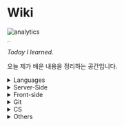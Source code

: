 # Wiki

![analytics](https://ga-beacon.appspot.com/UA-55365769-4/chromeskel_a/readme)

<img src="https://images.unsplash.com/photo-1434030216411-0b793f4b4173?ixlib=rb-1.2.1&amp;auto=format&amp;fit=crop&amp;w=2100&amp;q=80" alt="unsplash" style="zoom:10%;" />

*Today I learned.*

오늘 제가 배운 내용을 정리하는 공간입니다.

<details>
  <summary>Languages</summary>
  <ul>
    <li>
      <details>
      <summary><a href="languages/java.md" target="_blank">Java</a></summary>
        <ul>
          <li><a href="languages/java.md#fature" target="_blank">Java의 특징</a></li>
          <li><a href="languages/java.md#philosophy" target="_blank">Java의 철학</a></li>
          <li><a href="languages/java.md#run-java-cli" target="_blank">터미널에서 컴파일, 실행하기</a></li>
          <li><a href="languages/java.md#java-type" target="_blank">기본형 타입과 참조형 타입</a></li>
          <li><a href="languages/java.md#access-modifier" target="_blank">접근제한자</a></li>
          <li><a href="languages/java.md#string-methods" target="_blank">String 클래스 내장 메서드</a></li>
          <li><a href="languages/java.md#getclass" target="_blank">클래스 타입 반환하기</a></li>
          <li><a href="languages/java.md#enum" target="_blank">enum</a></li>
          <li><a href="languages/java.md#wrapper-class" target="_blank">Wrapper Class</a></li>
          <li><a href="languages/java.md#scanner" target="_blank">Scanner</a></li>
          <li><a href="languages/java.md#date" target="_blank">Date</a></li>
          <li><a href="languages/java.md#calendar" target="_blank">Calendar</a></li>
          <li><a href="languages/java.md#javadoc" target="_blank">JavaDoc</a></li>
          <li><a href="languages/java.md#math" target="_blank">Math</a></li>
          <li><a href="languages/java.md#length" target="_blank">length, length(), size()</a></li>
          <li><a href="languages/java.md#equals" target="_blank">==과 equals()</a></li>
          <li><a href="languages/java.md#identityHashCode" target="_blank">객체 주소값 확인 ( identityHashCode() )</a></li>
          <li><a href="languages/java.md#currentTimeMillis" target="_blank">시스템 시간 불러오기 for 성능 테스트</a></li>
          <li><a href="languages/java.md#ternary" target="_blank">삼항연산자</a></li>
          <li><a href="languages/java.md#switch" target="_blank">switch문</a></li>
          <li><a href="languages/java.md#for-loop" target="_blank">for문</a></li>
          <li><a href="languages/java.md#for-each" target="_blank">for each문</a></li>
          <li><a href="languages/java.md#enumeration" target="_blank">Enumeration 인터페이스</a></li>
          <li><a href="languages/java.md#iterator" target="_blank">Iterator 인터페이스</a></li>
          <li><a href="languages/java.md#collection-server-side" target="_blank">컬렉션 프레임워크</a></li>
          <ul>
            <li><a href="languages/java.md#collection-set" target="_blank">Set</a></li>
            <li><a href="languages/java.md#collection-list" target="_blank">List</a></li>
            <li><a href="languages/java.md#collection-map" target="_blank">Map</a></li>
          </ul>
          <li><a href="languages/java.md#lombok" target="_blank">Lombok</a></li>
          <li><a href="languages/java.md#javabean" target="_blank">JavaBean</a></li>
        </ul>
      </details>
    </li>
    <li>
      <details>
      <summary><a href="languages/python.md" target="_blank">Python</a></summary>
        <ul>
          <li><a href="languages/python.md#feature" target="_blank">파이썬의 특징</a></li>
          <li><a href="languages/python.md#interpretor" target="_blank">인터프리터 언어</a></li>
          <li><a href="languages/python.md#indent" target="_blank">인덴트</a></li>
        </ul>
      </details>
    </li>
  </ul>
</details>
<details>
  <summary>Server-Side</summary>
  <ul>
    <li>
      <details>
        <summary><a href="server-side/Servlet.md" target="_blank">Servlet</a></summary>
        <ul>
          <li><a href="server-side/Servlet.md#tutorial" target="_blank">Servlet 만들어보기</a></li>
          <li><a href="server-side/Servlet.md#request-with-parameter" target="_blank">파라미터 담아서 요청하기</a></li>
          <li><a href="server-side/Servlet.md#lifecycle" target="_blank">Lifecycle</a></li>
          <li><a href="server-side/Servlet.md#comparison-2-with-3" target="_blank">Servlet 2.x대와 3.x대의 차이</a></li>
          <li><a href="server-side/Servlet.md#httpservlet" target="_blank">HttpServletRequest와 HttpServletResponse</a></li>
        </ul>
      </details>
    </li>
    <li>
      <details>
      <summary><a href="https://github.com/youngjinmo/TIL/tree/master/server-side/spring">Spring Framework</a></summary>
      	<ul>
    			<li>
          	<details>
          		<summary><a href="server-side/spring/spring-boot.md" target="_blank">Spring Boot</a></summary>
              <ul>
                <li><a href="server-side/spring/spring-boot.md#feature" target="_blank">Spring Boot 특징</a></li>
                <li><a href="server-side/spring/spring-boot.md#config" target="_blank">Spring Boot auto-configuration</a></li>
                <li><a href="server-side/spring/spring-boot.md#build-tools" target="_blank">빌드툴(Maven/Gradle)이 하는 일</a></li>
                <li><a href="server-side/spring/spring-boot.md#error" target="_blank">에러페이지 핸들링</a></li>
                <li><a href="server-side/spring/spring-boot.md#get-mapping-multi" target="_blank">@GetMapping 어노테이션으로 다중맵핑하기</a></li>
                <li><a href="server-side/spring/spring-boot.md#h2-databse" target="_blank">h2 데이터베이스 마이그레이션</a></li>
                <li><a href="server-side/spring/spring-boot.md#datasource-autocofig" target="_blank">DB 에러발생 무시하고 프로젝트 실행하기</a></li>
                <li><a href="server-side/spring/spring-boot.md#gradlew-version" target="_blank">Gradle 버전확인하는 법</a></li>
                <li><a href="server-side/spring/spring-boot.md#upgrade-gradle" target="_blank">프로젝트에서 Gradle 버전 올리기</a></li>
                <li><a href="server-side/spring/spring-boot.md#gradle-which-version" target="_blank">Gradle 다운그레이드</a></li>
              </ul>
            </details>
          </li>
          <li>
          	<details>
          		<summary><a href="server-side/spring/spring-security.md" target="_blank">Spring Security</a></summary>
              <ul>
                <li><a href="server-side/spring/spring-security.md#oatuh2" target="_blank">OAuth2</a></li>
              </ul>
            </details>
          </li>
          <li>
            <details>
              <summary><a href="server-side/spring/jpa.md" target="_blank">JPA</a></summary>
              <ul>
                <li><a href="server-side/spring/jpa.md#hibernate" target="_blank">Hibernate</a></li>
              </ul>
            </details>
          </li>
          <li>
          	<details>
          		<summary><a href="server-side/spring/junit5.md" target="_blank">JUnit 5</a></summary>
              <ul>
                <li><a href="server-side/spring/junit5.md#components" target="_blank">JUnit 5의 구성</a></li>
                <li><a href="server-side/spring/junit5.md#run-test" target="_blank">테스트 실행하기</a></li>
                <li><a href="server-side/spring/junit5.md#annotations" target="_blank">기본 어노테이션</a></li>
              </ul>
            </details>
          </li>
  		</ul>
      </details>
    </li>
    <li>
      <details>
        <summary><a href="server-side/django.md" target="_blank">Django</a></summary>
        <ul>
          <li><a href="server-side/django.md#mtv" target="_blank">MTV</a></li>
          <li><a href="server-side/django.md#virtualenv" target="_blank">virtualenv</a></li>
          <li><a href="server-side/django.md#start-django" target="_blank">Django 실행환경 구성하기</a></li>
          <li><a href="server-side/django.md#startproject" target="_blank">start project</a></li>
          <li><a href="server-side/django.md#migrate" target="_blank">데이터베이스 마이그레이션</a></li>
          <li><a href="server-side/django.md#runserver" target="_blank">서버 실행하기</a></li>
        </ul>
      </details>
    </li>
    <li>
      <details>
        <summary><a href="server-side/Linux.md" target="_blank">Linux</a></summary>
        <ul>
          <li>
            <details>
              <summary><a href="server-side/Linux.md#commands" target="_blank">명령어</a></summary>
              <ul>
                <li><a href="server-side/Linux.md#shell-kernel" target="_blank">Shell과 Kernel</a></li>
                <li><a href="server-side/Linux.md#check-os" target="_blank">운영체제 확인</a></li>
                <li><a href="server-side/Linux.md#uname-m" target="_blank">비트(32/64) 확인</a></li>
                <li><a href="server-side/Linux.md#mv" target="_blank">파일 이동(mv)</a></li>
                <li><a href="server-side/Linux.md#symboliclink" target="_blank">Symbolic Link</a></li>
                <li><a href="server-side/Linux.md#find" target="_blank">find - 파일/디렉토리 찾기</a></li>
                <li><a href="server-side/Linux.md#grep" target="_blank">grep - 문서내 검색</a></li>
                <li><a href="server-side/Linux.md#save-output" target="_blank">콘솔 결과 출력 저장</a></li>
                <li><a href="server-side/Linux.md#combine-commands" target="_blank">복수의 명령어 동시실행</a></li>
                <li><a href="server-side/Linux.md#caffeinate" target="_blank">슬립모드 진입방지 (caffeinate)</a></li>
                <li><a href="server-side/Linux.md#ubuntu-reboot" target="_blank">시스템 재부팅</a></li>
                <li><a href="server-side/Linux.md#ifconfig" target="_blank">ip주소 확인하기</a></li>
                <li><a href="server-side/Linux.md#change-localtime" target="_blank">서버시간 변경하기</a></li>
                <li><a href="server-side/Linux.md#setup-locale" target="_blank">UTF-8 인코딩 설정(한국어 설정)</a></li>
                <li><a href="server-side/Linux.md#passwd" target="_blank">계정 비밀번호 설정하기</a></li>
                <li><a href="server-side/Linux.md#sudo-su" target="_blank">계정 전환하기</a></li>
                <li><a href="server-side/Linux.md#hostname" target="_blank">호스트네임 변경하기</a></li>
                <li><a href="server-side/Linux.md#wget" target="_blank">wget으로 파일다운로드</a></li>
                <li><a href="server-side/Linux.md#adduser" target="_blank">계정 생성하기</a></li>
                <li><a href="server-side/Linux.md#passwd" target="_blank">사용자 목록 조회하는 4가지 방법</a></li>
                <li><a href="server-side/Linux.md#userdel" target="_blank">계정 삭제하기</a></li>
                <li><a href="server-side/Linux.md#password" target="_blank">우분투 패스워드 설정하기</a></li>
                <li><a href="server-side/Linux.md#install-jdk" target="_blank">JDK 설치하기</a></li>
              </ul>
            </details>
          </li>
          <li>
            <details>
              <summary><a href="server-side/Linux.md#vim" target="_blank">Vim</a></summary>
              <ul>
                <li><a href="server-side/Linux.md#vi-input" target="_blank">입력 명령어</a></li>
            		<li><a href="server-side/Linux.md#vi-move" target="_blank">이동 명령어</a></li>
      					<li><a href="server-side/Linux.md#vi-filestatus" target="_blank">파일 상태 명령어</a></li>
								<li><a href="server-side/Linux.md#vimrc" target="_blank">IDE처럼 사용을 위한 Vim 셋팅하기</a></li>
                <li><a href="server-side/Linux.md#vim-v" target="_blank">한 글자/한 줄씩 드래그 하기</a></li>
              </ul>
            </details>
          </li>
          <li>
            <details>
              <summary><a href="server-side/Linux.md#apt-get" target="_blank">패키지 관리툴 (apt-get)</a></summary>
              <ul>
                <li><a href="server-side/Linux.md#difference-between-update-upgrade" target="_blank">update와 upgrade의 차이</a></li>
                <li><a href="server-side/Linux.md#install-remove" target="_blank">apt-get 패키지 설치/삭제하기</a></li>
                <li><a href="server-side/Linux.md#asciinema" target="_blank">터미널 녹화기 asciinema</a></li>
              </ul>
            </details>
          </li>
        </ul>
      </details>
    </li>
    <li>
      <details>
      <summary><a href="server-side/oracledb.md.md" target="_blank">Oracle DBMS</a></summary>
        <ul>
          <li><a href="server-side/oracledb.md.md#overview" target="_blank">데이터베이스 개요</a></li>
          <li><a href="server-side/oracledb.md.md#proscons" target="_blank">데이터베이스의 장단점</a></li>
          <ul>
            <li><a href="server-side/oracledb.md.md#pros" target="_blank">장점</a></li>
            <li><a href="server-side/oracledb.md.md#cons" target="_blank">단점</a></li>
          </ul>
          <li><a href="server-side/oracledb.md.md#term" target="_blank">데이터베이스 관련 용어</a></li>
          <ul>
            <li><a href="server-side/oracledb.md.md#ddl" target="_blank">DDL</a></li>
            <li><a href="server-side/oracledb.md.md#dml" target="_blank">DML</a></li>
            <li><a href="server-side/oracledb.md.md#dcl" target="_blank">DCL</a></li>
            <li><a href="server-side/oracledb.md.md#dbms" target="_blank">DBMS</a></li>
            <li><a href="server-side/oracledb.md.md#rdbms" target="_blank">RDBMS</a></li>
          </ul>
          <li><a href="server-side/oracledb.md.md#show-all-tables" target="_blank">오라클에서 전체 테이블 조회하기</a></li>
          <li><a href="server-side/oracledb.md.md#create-account" target="_blank">오라클 DB 계정 생성하고 전환하기</a></li>
          <li><a href="server-side/oracledb.md.md#drop-account" target="_blank">오라클 DB 계정 삭제하기</a></li>
          <li><a href="server-side/oracledb.md.md#create-table" target="_blank">테이블 생성하기</a></li>
          <li><a href="server-side/oracledb.md.md#desc" target="_blank">데이터 구조 조회하기 (DESC)</a></li>
          <li><a href="server-side/oracledb.md.md#insert-into-table" target="_blank">데이터 삽입하기</a></li>
          <li><a href="server-side/oracledb.md.md#drop-table" target="_blank">테이블 삭제하기</a></li>
          <li><a href="server-side/oracledb.md.md#show-all-columns" target="_blank">테이블 전체 컬럼 조회</a></li>
          <li><a href="server-side/oracledb.md.md#show-specific-columns" target="_blank">선택적 데이터 조회</a></li>
          <li><a href="server-side/oracledb.md.md#show-columns-while-condition" target="_blank">조건에 따른 데이터 조회</a></li>
          <li><a href="server-side/oracledb.md.md#select-order" target="_blank">정렬하여 조회하기 (이름순으로 조회시, 동명이면 생일순)</a></li>
          <li><a href="server-side/oracledb.md.md#limit" target="_blank">데이터 출력 수 결정하기 (LIMIT)</a></li>
          <li><a href="server-side/oracledb.md.md#distinct" target="_blank">중복제거 조회 (DISTINCT)</a></li>
          <li><a href="server-side/oracledb.md.md#sql-math" target="_blank">연산처리</a></li>
        </ul>
      </details>
    </li>
    <li>
    	<details>
      	<summary><a href="server-side/mysql.md" target="_blank">MySQL</a></summary>
        <ul>
          <li><a href="server-side/mysql.md#mysql-u-root-p" target="_blank">mysql 실행하기</a></li>
          <li><a href="server-side/mysql.md#create" target="_blank">데이터 베이스 생성하기</a></li>
          <li><a href="server-side/mysql.md#create-user" target="_blank">사용자 생성하기</a></li>
          <li><a href="server-side/mysql.md#privileges" target="_blank">데이터베이스 권한 설정</a></li>
          <li><a href="server-side/mysql.md#use" target="_blank">데이터베이스 선택하기</a></li>
        </ul>
      </details>
    </li>
    <li>
      <details>
        <summary><a href="server-side/AWS.md" target="_blank">AWS</a></summary>
        <ul>
          <li><a href="server-side/AWS.md#region" target="_blank">Region과 Availability zone</a></li>
          <li><a href="server-side/AWS.md#ec2" target="_blank">EC2 인스턴스의 기능</a></li>
          <li><a href="server-side/AWS.md#ssh-i" target="_blank">터미널로 EC2 인스턴스 SSH 접속</a></li>
          <li><a href="server-side/AWS.md#locale-ko-utf8" target="_blank">EC2 언어 설정</a></li>
          <li><a href="server-side/AWS.md#setpasswd" target="_blank">Amazon Linux 비밀번호 변경/설정하기</a></li>
          <li><a href="server-side/AWS.md#awscli" target="_blank">awscli 설치하기</a></li>
          <li><a href="server-side/AWS.md#start-apache2" target="_blank">Apache2 웹서버 실행</a></li>
          <li><a href="server-side/AWS.md#autoload-pem" target="_blank">키페어(.pem) 자동으로 읽어오기</a></li>
          <li><a href="server-side/AWS.md#install-jdk-amazonlinux" target="_blank">Amazon Linux에 Java 설치하기</a></li>
          <li><a href="server-side/AWS.md#which" target="_blank">Java 설치 경로 찾기</a></li>
          <li><a href="server-side/AWS.md#install-maven" target="_blank">Amazon Linux에 메이븐 설치하기</a></li>
          <li><a href="server-side/AWS.md#java-build" target="_blank">Java 프로그램 빌드하기 (maven/gradle)</a></li>
          <li><a href="server-side/AWS.md#java-jar" target="_blank">Java 프로그램 실행하기 (jar파일 실행)</a></li>
          <li><a href="server-side/AWS.md#redirect-8080" target="_blank">포트번호 8080으로 리다이렉트 하기</a></li>
          <li><a href="server-side/AWS.md#tmux" target="_blank">터미널 백그라운드에서 서버 실행하기(tmux)</a></li>
        </ul>
      </details>
    </li>
    <li>
      <details>
        <summary><a href="server-side/Docker.md" target="_blank">Docker</a></summary>
        <ul>
          <li><a href="server-side/Docker.md#intro" target="_blank">도커?</a></li>
          <li><a href="server-side/Docker.md#installation" target="_blank">도커 설치</a></li>
          <li><a href="server-side/Docker.md#create-image" target="_blank">이미지 설치하기</a></li>
          <li><a href="server-side/Docker.md#rename-image" target="_blank">이미지 이름 변경</a></li>
          <li><a href="server-side/Docker.md#create-container" target="_blank">컨테이너 생성하기</a></li>
          <li><a href="server-side/Docker.md#change-container" target="_blank">컨테이너 이름 변경</a></li>
          <li><a href="server-side/Docker.md#control-container" target="_blank">컨테이너 시작/중단하기</a></li>
          <li><a href="server-side/Docker.md#images" target="_blank">도커 이미지 조회하기</a></li>
          <li><a href="server-side/Docker.md#ps" target="_blank">도커 컨테이너 조회하기</a></li>
          <li><a href="server-side/Docker.md#exec-imageid-bash" target="_blank">bash모드로 컨테이너 진입</a></li>
          <li><a href="server-side/Docker.md#rm-container" target="_blank">컨테이너 삭제</a></li>
          <li><a href="server-side/Docker.md#rmi-image" target="_blank">이미지 삭제</a></li>
          <li><a href="server-side/Docker.md#compose" target="_blank">Docker Compose</a></li>
            <li><a href="server-side/Docker.md#volume" target="_blank">Docker Volume</a></li>
        </ul>
      </details>
    </li>
    <li>
    <details>
        <summary><a href="server-side/Jenkins.md" target="_blank">Jenkins</a></summary>
        <ul>
            <li><a href="server-side/Jenkins.md#overview" target="_blank">Jenkins란?</a></li>
            <li><a href="server-side/Jenkins.md#initialized" target="_blank">CentOS 실행하고 환경 구축하기</a></li>
            <li><a href="server-side/Jenkins.md#install" target="_blank">Jenkins 설치하기</a></li>
            <li><a href="server-side/Jenkins.md#start" target="_blank">Systemctl로 Jenkins 실행하기</a></li>
        </ul>
    </details>
    </li>
    <li>
    <details>
        <summary><a href="server-side/ELK.md" target="_blank">ELK</a></summary>
        <ul>
            <li><a href="server-side/ELK.md#overview" target="_blank">ELK 개념및 구성</a></li>
          	<ul>
            	<li><a href="server-side/ELK.md#overview-es">Elastic Search</a></li>
              <li><a href="server-side/ELK.md#overview-kibana">Kibana</a></li>
              <li><a href="server-side/ELK.md#overview-beats">Beats</a></li>
          	</ul>
            <li><a href="server-side/ELK.md#features" target="_blank">ElasticSearch 주요개념</a></li>
        </ul>
    </details>
    </li>
  </ul>
</details>
<details>
  <summary>Front-side</summary>
  <ul>
    <li>
      <details>
        <summary><a href="front-side/template-engines/template-engines.md" target="_blank">Template Engines</a></summary>
        <ul>
          <li>
            <details>
              <summary><a href="front-side/template-engines/mustache.md#mustache" target="_blank">Mustache</a></summary>
              <ul>
                <li><a href="front-side/template-engines/mustache.md#getting-started" target="_blank">mustache 시작하기</a></li>
                <li><a href="front-side/template-engines/mustache.md#refactor" target="_blank">화면 분할하기 (중복제거)</a></li>
                <li><a href="front-side/template-engines/mustache.md#update-form" target="_blank">update form구현하기</a></li>
              </ul>
            </details>
          </li>
        </ul>
      </details>
    </li>
    <li>
      <details>
        <summary><a href="front-side/html.md" target="_blank">HTML</a></summary>
        <ul>
          <li><a href="front-side/html.md#details" target="_blank">details</a></li>
        </ul>
      </details>
    </li>
    <li>
      <details>
        <summary><a href="front-side/CSS.md" target="_blank">CSS</a></summary>
        <ul>
          <li><a href="front-side/CSS.md#word-break" target="_blank">word-break</a></li>
          <li><a href="front-side/CSS.md#apply-style-to-multiple-ids" target="_blank">복수의 id에 CSS 적용</a></li>
          <li><a href="front-side/CSS.md#margin-and-padding" target="_blank">margin과 padding 차이</a></li>
          <li><a href="front-side/CSS.md#set-width-span" target="_blank">span 태그에 width 부여하기</a></li>
          <li><a href="front-side/CSS.md#mix-blend-mode" target="_blank">이미지 흑백 전환 효과주기</a></li>
          <li><a href="front-side/CSS.md#align" target="_blank">텍스트/이미지 정렬</a></li>
        </ul>
      </details>
    </li>
    <li>
      <details>
        <summary><a href="front-side/ajax.md" target="_blank">Ajax</a></summary>
        <ul>
          <li><a href="front-side/ajax.md#status" target="_blank">HttpStatus 코드를 반환하고 싶을때</a></li>
          <li><a href="front-side/ajax.md#text" target="_blank">html 코드를 반환하고 싶을 때</a></li>
        </ul>
      </details>
    </li>
  </ul>
</details>
<details>
      <summary>Git</summary>
      <ul>
        <li><a href="vcs/git.md#staging-commit" target="_blank">Staging과 Commit</a></li>
        <li><a href="vcs/git.md#add-p" target="_blank">파일단위 아닌 변경사항 단위로 커밋하기</a></li>
        <li><a href="vcs/git.md#restore" target="_blank">Unstaging</a></li>
        <li><a href="vcs/git.md#log-decorate" target="_blank">git log 그래프로 보기</a></li>
        <li><a href="vcs/git.md#create-branch" target="_blank">브랜치 생성하기</a></li>
        <li><a href="vcs/git.md#move-branch" target="_blank">브랜치 이동하기</a></li>
        <li><a href="vcs/git.md#delete-branch" target="_blank">브랜치 삭제하기</a></li>
        <li><a href="vcs/git.md#delete-origin-branch" target="_blank">원격 저장소 브랜치 삭제하기</a></li>
        <li><a href="vcs/git.md#change-branch-name" target="_blank">브랜치 이름 변경하기</a></li>
        <li><a href="vcs/git.md#rebase-merged" target="_blank">커밋 합치기 with rebase</a></li>
        <li><a href="vcs/git.md#rebase-change-sequence" target="_blank">커밋 순서 바꾸기 with rebase</a></li>
        <li><a href="vcs/git.md#rebase-change-commit-m" target="_blank">커밋메세지 변경하기 with rebase</a></li>
        <li><a href="vcs/git.md#commit-amend" target="_blank">최신 커밋 메세지 변경하기</a></li>
        <li><a href="vcs/git.md#diff-head" target="_blank">최신 커밋과 현재 status 비교</a></li>
        <li><a href="vcs/git.md#diff-head-before" target="_blank">최신 커밋과 그 이전 커밋 비교</a></li>
        <li><a href="vcs/git.md#stash" target="_blank">stash</a></li>
        <li><a href="vcs/git.md#git-checkout-from-head" target="_blank">HEAD가 바라보는 커밋 변경하기</a></li>
        <li><a href="vcs/git.md#set-url" target="_blank">원격 저장소 변경하기</a></li>
        <li><a href="vcs/git.md#fork" target="_blank">Fork</a></li>
        <li><a href="vcs/git.md#pr" target="_blank">PR</a></li>
        <li><a href="vcs/git.md#gitignore" target="_blank">.gitignore</a></li>
        <li><a href="vcs/git.md#config" target="_blank">git config 설정</a></li>
        <li><a href="vcs/git.md#credential" target="_blank">Github Credential 저장</a></li>
        <li><a href="vcs/git.md#add-ssh" target="_blank">Github에 SSH 등록하기</a></li>
        <li><a href="vcs/git.md#license" target="_blank">레파지토리 라이센스</a></li>
        <li><a href="vcs/git.md#gitmessage" target="_blank">커밋 템플릿 만들기</a></li>
      </ul>
      </details>
<details>
  <summary>CS</summary>
  <ul>
    <li>
      <details>
        <summary><a href="CS/Network.md" target="_blank">네트워크</a></summary>
        <ul>
          <li><a href="CS/Network.md#varieties-of-networks" target="_blank">네트워크 종류</a></li>
          <ul>
            <li><a href="CS/Network.md#sizes-of-networks" target="_blank">크기에 따른 네트워크 종류</a></li>
          	<li><a href="CS/Network.md#shapes-of-networks" target="_blank">모양에 따른 네트워크 종류</a></li>
          </ul>
          <li><a href="CS/Network.md#network-architecture" target="_blank">네트워크 아키텍쳐</a></li>
          <ul>
            <li><a href="CS/Network.md#osi-7-layers" target="_blank">OSI 7계층</a></li>
            <li><a href="CS/Network.md#application-layer" target="_blank">7계층, 응용 계층</a></li>
          	<li><a href="CS/Network.md#presentation-layer" target="_blank">6계층, 표현 계층</a></li>
            <li><a href="CS/Network.md#session-layer" target="_blank">5계층, 세션 계층</a></li>
          	<li><a href="CS/Network.md#transport-layer" target="_blank">4계층, 전송 계층</a></li>
            <li><a href="CS/Network.md#network-layer" target="_blank">3계층, 네트워크 계층</a></li>
          	<li><a href="CS/Network.md#datalink-layer" target="_blank">2계층, 데이터링크 계층</a></li>
            <li><a href="CS/Network.md#physical-layer" target="_blank">1계층, 물리 계층</a></li>
          </ul>
        </ul>
      </details>
    </li>
  </ul>
</details>
<details>
  <summary>Others</summary>
  <ul>
    <li>
      <details>
      <summary><a href="Others/reg.md" target="_blank">정규표현식</a></summary>
      <ul>
        <li><a href="Others/reg.md#digit-single" target="_blank">숫자 대표문자 (한 글자만)</a></li>
        <li><a href="Others/reg.md#word-single" target="_blank">글자 대표문자 (한 글자만)</a></li>
        <li><a href="Others/reg.md#multiple" target="_blank">문자 여러개</a></li>
        <li><a href="Others/reg.md#atleast-one" target="_blank">0개 이상</a></li>
        <li><a href="Others/reg.md#isExist" target="_blank">x가 있을수도 있고, 없을 수도 있고</a></li>
        <li><a href="Others/reg.md#isExist-multiple" target="_blank">x 또는 y가 있을수도 있고, 없을 수도 있고</a></li>
        <li><a href="Others/reg.md#select-word-by-specific-number" target="_blank">특정 글자 수의 문자만 조회</a></li>
        <li><a href="Others/reg.md#select-word-by-numbers" target="_blank">글자 수 조건 추가하여 문자 조회</a></li>
        <li><a href="Others/reg.md#select-specific-word" target="_blank">특정 문자만 조회</a></li>
        <li><a href="Others/reg.md#select-all-small-alphabets" target="_blank">소문자 알파벳 전체를 조회하기</a></li>
        <li><a href="Others/reg.md#select-korean" target="_blank">한글단어 조회</a></li>
        <li><a href="Others/reg.md#select-other-words" target="_blank">기타 대표문자</a></li>
        <li><a href="Others/reg.md#regbylanguages" target="_blank">언어별 정규표현식</a></li>
      </ul>
      </details>
    </li>
    <li>
      <details>
      <summary><a href="Others/Errors.md" target="_blank">Errors</a></summary>
      <ul>
        <li><a href="Others/Errors.md#mysql-8-grant" target="_blank">MySQL 8 버전에서 계정 생성과 동시에 권한을 주려고 하는데 ERROR 1064가 발생할 때.</a></li>
      </ul>
      </details>
    </li>
    <li>
      <details>
      <summary><a href="Others/mac.md" target="_blank">MacOS</a></summary>
      <ul>
        <li><a href="Others/mac.md#homebrew" target="_blank">Homebrew</a></li>
        <li><a href="Others/mac.md#package-tree" target="_blank">tree 패키지</a></li>
        <li><a href="Others/mac.md#commandlinetools" target="_blank">Xcode 대신 Command Line Tools 사용하기</a></li>
        <li><a href="Others/mac.md#screenshots" target="_blank">스크린샷</a></li>
        <li><a href="Others/mac.md#xcrun-error" target="_blank">xcrun error</a></li>
        <li><a href="Others/mac.md#killproc">특정포트 사용중인 프로세스 종료하기</a></li>
        <li><a href="Others/mac.md#iconv">한글 깨진 파일 UTF-8 변환해서 복구하기 (iconv)</a></li>
        <li><a href="Others/mac.md#nopoweronmymac">맥 전원버튼 눌러도 안켜질때</a></li>
        <li><a href="Others/mac.md#ios-backup-directory">ios 백업 데이터 저장 디렉토리</a></li>
      </ul>
      </details>
    </li>
    <li>
      <details>
      <summary><a href="Others/pi.md" target="_blank">Raspberry Pi</a></summary>
      <ul>
        <li><a href="Others/pi.md#enable-ssh" target="_blank">SSH 활성화</a></li>
        <li><a href="Others/pi.md#ssh-mac" target="_blank">맥에서 라즈베리파이 SSH 접속</a></li>
        <li><a href="Others/pi.md#install-docker" target="_blank">도커 설치</a></li>
      </ul>
      </details>
    </li>
    <li>
      <details>
      <summary><a href="Others/dictionary.md" target="_blank">개발용어사전</a></summary>
      <ul>
        <li><a href="Others/dictionary.md#runtime" target="_blank">런타임</a></li>
      </ul>
      </details>
    </li>
  </ul>
</details>



